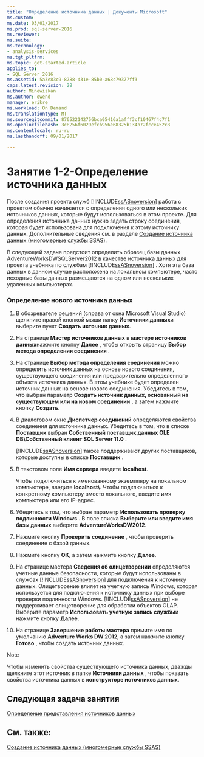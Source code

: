```yaml
---
title: "Определение источника данных | Документы Microsoft"
ms.custom: 
ms.date: 03/01/2017
ms.prod: sql-server-2016
ms.reviewer: 
ms.suite: 
ms.technology:
- analysis-services
ms.tgt_pltfrm: 
ms.topic: get-started-article
applies_to:
- SQL Server 2016
ms.assetid: 5a3e83c9-8788-431e-85b0-a68c79377ff3
caps.latest.revision: 28
author: Minewiskan
ms.author: owend
manager: erikre
ms.workload: On Demand
ms.translationtype: MT
ms.sourcegitcommit: 876522142756bca05416a1afff3cf10467f4c7f1
ms.openlocfilehash: 3c8256f6029efcb956e68325b134b72fcce452c8
ms.contentlocale: ru-ru
ms.lasthandoff: 09/01/2017

---
```

# <a name="lesson-1-2---defining-a-data-source"></a>Занятие 1-2-Определение источника данных
После создания проекта служб [!INCLUDE[ssASnoversion](../includes/ssasnoversion-md.md)] работа с проектом обычно начинается с определения одного или нескольких источников данных, которые будут использоваться в этом проекте. Для определения источника данных нужно задать строку соединения, которая будет использована для подключения к этому источнику данных. Дополнительные сведения см. в разделе [Создание источника данных (многомерные службы SSAS)](../analysis-services/multidimensional-models/create-a-data-source-ssas-multidimensional.md).  
  
В следующей задаче предстоит определить образец базы данных AdventureWorksDWSQLServer2012 в качестве источника данных для проекта учебника по службам [!INCLUDE[ssASnoversion](../includes/ssasnoversion-md.md)] . Хотя эта база данных в данном случае расположена на локальном компьютере, часто исходные базы данных размещаются на одном или нескольких удаленных компьютерах.  
  
### <a name="to-define-a-new-data-source"></a>Определение нового источника данных  
  
1.  В обозревателе решений (справа от окна Microsoft Visual Studio) щелкните правой кнопкой мыши папку **Источники данных**и выберите пункт **Создать источник данных**.  
  
2.  На странице **Мастер источников данных** в **мастере источников данных**нажмите кнопку **Далее** , чтобы открыть страницу **Выбор метода определения соединения** .  
  
3.  На странице **Выбор метода определения соединения** можно определить источник данных на основе нового соединения, существующего соединения или предварительно определенного объекта источника данных. В этом учебнике будет определен источник данных на основе нового соединения. Убедитесь в том, что выбран параметр **Создать источник данных, основанный на существующем или на новом соединении** , а затем нажмите кнопку **Создать**.  
  
4.  В диалоговом окне **Диспетчер соединений** определяются свойства соединения для источника данных. Убедитесь в том, что в списке **Поставщик** выбран **Собственный поставщик данных OLE DB\Собственный клиент SQL Server 11.0** .  
  
    [!INCLUDE[ssASnoversion](../includes/ssasnoversion-md.md)] также поддерживают других поставщиков, которые доступны в списке **Поставщик** .  
  
5.  В текстовом поле **Имя сервера** введите **localhost**.  
  
    Чтобы подключиться к именованному экземпляру на локальном компьютере, введите **localhost\\<instance name>**. Чтобы подключиться к конкретному компьютеру вместо локального, введите имя компьютера или его IP-адрес.  
  
6.  Убедитесь в том, что выбран параметр **Использовать проверку подлинности Windows** . В поле списка **Выберите или введите имя базы данных** выберите **AdventureWorksDW2012**.  
  
7.  Нажмите кнопку **Проверить соединение** , чтобы проверить соединение с базой данных.  
  
8.  Нажмите кнопку **ОК**, а затем нажмите кнопку **Далее**.  
  
9. На странице мастера **Сведения об олицетворении** определяются учетные данные безопасности, которые будут использованы в службах [!INCLUDE[ssASnoversion](../includes/ssasnoversion-md.md)] для подключения к источнику данных. Олицетворение влияет на учетную запись Windows, которая используется для подключения к источнику данных при выборе проверки подлинности Windows. [!INCLUDE[ssASnoversion](../includes/ssasnoversion-md.md)] не поддерживает олицетворение для обработки объектов OLAP. Выберите параметр **Использовать учетную запись службы**и нажмите кнопку **Далее**.  
  
10. На странице **Завершение работы мастера** примите имя по умолчанию **Adventure Works DW 2012**, а затем нажмите кнопку **Готово** , чтобы создать источник данных.  
  
> [!NOTE]  
> Чтобы изменить свойства существующего источника данных, дважды щелкните этот источник в папке **Источники данных** , чтобы показать свойства источника данных в **конструкторе источников данных**.  
  
## <a name="next-task-in-lesson"></a>Следующая задача занятия  
[Определение представления источников данных](../analysis-services/lesson-1-3-defining-a-data-source-view.md)  
  
## <a name="see-also"></a>См. также:  
[Создание источника данных (многомерные службы SSAS)](../analysis-services/multidimensional-models/create-a-data-source-ssas-multidimensional.md)  
  

